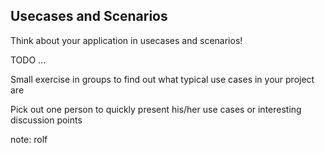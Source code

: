 ## Usecases and Scenarios

Think about your application in usecases and scenarios!

TODO ...

Small exercise in groups to find out what typical use cases in your project are

Pick out one person to quickly present his/her use cases or interesting discussion points

note:
rolf